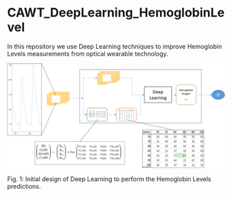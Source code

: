 # CAWT_DeepLearning_HemoglobinLevel
In this repository we use Deep Learning techniques to improve Hemoglobin Levels measurements from optical wearable technology.

![Initial design of Deep Learning to perform the Hemoglobin Levels predictions.](./images/DLmodel_v1.png)

Fig. 1: Initial design of Deep Learning to perform the Hemoglobin Levels predictions.
